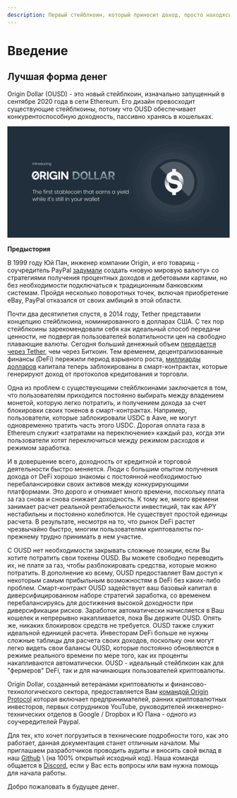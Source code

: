 ```yaml
---
description: Первый стейблкоин, который приносит доход, просто находясь в Вашем кошельке
---
```


# Введение

## **Лучшая форма денег**

Origin Dollar \(OUSD\) - это новый стейблкоин, изначально запущенный в сентябре 2020 года в сети Ethereum. Его дизайн превосходит существующие стейблкоины, потому что OUSD обеспечивает конкурентоспособную доходность, пассивно хранясь в кошельках.

![](.gitbook/assets/origin-dollar-summary.jpeg)

**Предыстория**

В 1999 году Юй Пан, инженер компании Origin, и его товарищ - соучредитель PayPal [задумали](https://www.cnbc.com/2017/08/14/david-sacks-cryptocurrency-interview.html) создать «новую мировую валюту» со стратегиями получения процентных доходов и дебетовыми картами, но без необходимости подключаться к традиционным банковским системам. Пройдя несколько поворотных точек, включая приобретение eBay, PayPal отказался от своих амбиций в этой области.

Почти два десятилетия спустя, в 2014 году, Tether представили концепцию стейблкоина, номинированного в долларах США. С тех пор стейблкоины зарекомендовали себя как идеальный способ передачи ценности, не подвергая пользователей волатильности цен на свободно плавающие валюты. Сегодня больший денежный объем [передается через Tether,](https://www.bloomberg.com/news/articles/2019-10-01/tether-not-bitcoin-likely-the-world-s-most-used-cryptocurrency) чем через Биткоин. Тем временем, децентрализованные финансы \(DeFi\) пережили период взрывного роста, [миллиарды долларов](https://defipulse.com/) капитала теперь заблокированы в смарт-контрактах, которые генерируют доход от протоколов кредитования и торговли.

Одна из проблем с существующими стейблкоинами заключается в том, что пользователям приходится постоянно выбирать между владением монетой, которую легко потратить, и получением дохода за счет блокировки своих токенов в смарт-контрактах. Например, пользователи, которые заблокировали USDC в Aave, не могут одновременно тратить часть этого USDC. Дорогая оплата газа в Ethereum служит «затратами на переключение» каждый раз, когда эти пользователи хотят переключиться между режимом расходов и режимом заработка.

И в довершение всего, доходность от кредитной и торговой деятельности быстро меняется. Люди с большим опытом получения дохода от DeFi хорошо знакомы с постоянной необходимостью перебалансировки своих активов между конкурирующими платформами. Это дорого и отнимает много времени, поскольку плата за газ снова и снова снижает доходность. К тому же, много времени занимает расчет реальной рентабельности инвестиций, так как APY нестабильны и постоянно колеблются. Не существует простой единицы расчета. В результате, несмотря на то, что рынок DeFi растет чрезвычайно быстро, многим пользователям криптовалюты по-прежнему трудно принимать в нем участие.

С OUSD нет необходимости закрывать сложные позиции, если Вы хотите потратить свои токены OUSD. Вы можете свободно переводить их, не платя за газ, чтобы разблокировать средства, которые можно потратить. В дополнение ко всему, OUSD предоставляет Вам доступ к некоторым самым прибыльным возможностям в DeFi без каких-либо проблем. Смарт-контракт OUSD задействует ваш базовый капитал в диверсифицированном наборе стратегий заработка, со временем перебалансируясь для достижения высокой доходности при диверсификации рисков. Заработок автоматически начисляется в Ваш кошелек и непрерывно накапливается, пока Вы держите OUSD. Опять же, никаких блокировок средств не требуется. OUSD также служит идеальной единицей расчета. Инвесторам DeFi больше не нужны сложные таблицы для расчета своих доходов, поскольку они могут легко видеть свои балансы OUSD, которые постоянно обновляются в режиме реального времени по мере того, как их проценты накапливаются автоматически. OUSD - идеальный стейблкоин как для "фермеров" DeFi, так и для начинающих пользователей криптовалюты.

Origin Dollar, созданный ветеранами криптовалюты и финансово-технологического сектора, предоставляется Вам [ командой ](https://www.originprotocol.com/team) [Origin Protocol](https://www.originprotocol.com) которая включает предпринимателей, ранних криптовалютных инвесторов, первых сотрудников YouTube, руководителей инженерно-технических отделов в Google / Dropbox и Ю Пана - одного из соучередителей Paypal.

Для тех, кто хочет погрузиться в технические подробности того, как это работает, данная документация станет отличным началом. Мы приглашаем разработчиков проводить аудиты и вносить свой вклад в наш [Github](http://www.github.com/OriginProtocol) \ (на 100% открытый исходный код). Наша команда общается в [Discord](https://www.originprotocol.com/discord), если у Вас есть вопросы или вам нужна помощь для начала работы.

Добро пожаловать в будущее денег.

